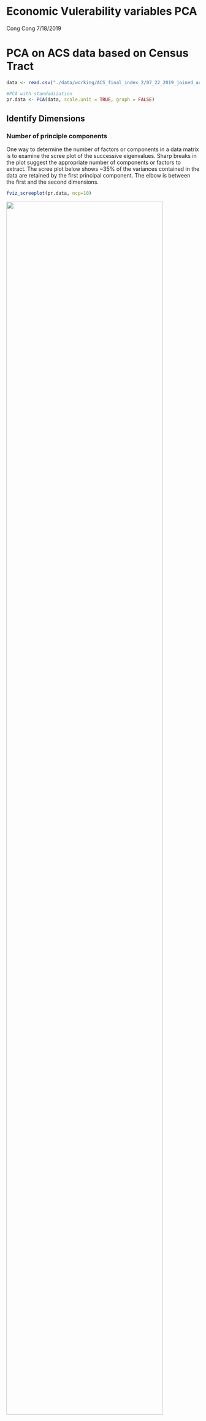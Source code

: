 Economic Vulerability variables PCA
================
Cong Cong
7/18/2019

PCA on ACS data based on Census Tract
=====================================

``` r
data <- read.csv("./data/working/ACS_final_index_2/07_22_2019_joined_acs_final.csv") %>% select (-c(Geography,X)) %>% na.omit()

#PCA with standadization
pr.data <- PCA(data, scale.unit = TRUE, graph = FALSE)
```

Identify Dimensions
-------------------

### Number of principle components

One way to determine the number of factors or components in a data matrix is to examine the scree plot of the successive eigenvalues. Sharp breaks in the plot suggest the appropriate number of components or factors to extract. The scree plot below shows ~35% of the variances contained in the data are retained by the first principal component. The elbow is between the first and the second dimensions.

``` r
fviz_screeplot(pr.data, ncp=10)
```

<img src="07-22-2019_pca_files/figure-markdown_github/unnamed-chunk-2-1.png" width="90%" />

Parallel analyis compares the scree of factors of the observed data with that of a random data matrix of the same size as the original. The parallel analysis for this dataset indicates that four components should be retained. There are two ways to tell this; (1) four of the eigenvalues in the actual data are greater than the simulated/resampled data, and (2) the dashed line for parallel analysis in the graph crosses the blue line before reaching the fifth component.

``` r
psych::fa.parallel(data,fa="pc")
```

<img src="07-22-2019_pca_files/figure-markdown_github/unnamed-chunk-3-1.png" width="90%" />

    ## Parallel analysis suggests that the number of factors =  NA  and the number of components =  4

### Variances explained by the principal components

The proportion of variances retained by the principal components can be extracted as follows. ~63% of variance is explained by the first four pricipal components.

``` r
eigenvalues <- pr.data$eig
head(eigenvalues)
```

    ##        eigenvalue percentage of variance cumulative percentage of variance
    ## comp 1   7.816081              35.527642                          35.52764
    ## comp 2   2.359962              10.727098                          46.25474
    ## comp 3   1.990373               9.047151                          55.30189
    ## comp 4   1.620546               7.366116                          62.66801
    ## comp 5   1.130101               5.136825                          67.80483
    ## comp 6   1.057150               4.805228                          72.61006

Dimension description
---------------------

### Variables correlated with the principal components

The variables can be plotted as points in the component space using their loadings (correlation between a variable and a PC) as coordinates.

``` r
pr.data$var$coord
```

    ##                          Dim.1       Dim.2        Dim.3        Dim.4
    ## age_below_18       -0.00232260  0.57253546 -0.595110621 -0.341160563
    ## age_above_65       -0.48843934  0.17174493  0.680661117 -0.223927081
    ## no_highschool       0.84764681  0.29785016  0.135669353 -0.136049021
    ## minority            0.68631245 -0.19477448 -0.358571954  0.210557656
    ## hispanic            0.86471301  0.24179380  0.051337056 -0.098038949
    ## unmarried           0.72487145 -0.34312725  0.174992809  0.295467292
    ## single_parent       0.77367265  0.20153896 -0.137938097 -0.002483437
    ## limited_english     0.82035012  0.17417486  0.063757748 -0.108101366
    ## low_income          0.89161297 -0.13266800  0.072225830  0.170755715
    ## poverty             0.79354916  0.16797443  0.138304713  0.093407517
    ## ssi                 0.39114554  0.22827479  0.178931066 -0.068423278
    ## pai                 0.38441991  0.10441755 -0.008209724 -0.189420997
    ## no_insurance        0.90449930  0.20749645 -0.006652650  0.009835153
    ## unemployed          0.33349354  0.28438025 -0.145141384  0.197735151
    ## not_enrolled        0.08707874 -0.45574714  0.674480691  0.094923509
    ## no_vehicle          0.65548168  0.09215723  0.371938899 -0.012564273
    ## long_commute       -0.12841915  0.26742314  0.006978075  0.087461131
    ## no_water           -0.34957381  0.57835474  0.252478996  0.542947263
    ## no_sewer           -0.37010193  0.60265769  0.210209797  0.478795354
    ## no_gas             -0.02059148  0.29084641  0.003128764  0.452169821
    ## year_built         -0.17549848 -0.29376682 -0.429737485  0.623475569
    ## median_house_value -0.66657795  0.48970510  0.078224219 -0.175752301
    ##                             Dim.5
    ## age_below_18        0.07607534585
    ## age_above_65        0.00003079321
    ## no_highschool      -0.01277736566
    ## minority            0.29494051267
    ## hispanic           -0.09775930714
    ## unmarried          -0.15445063215
    ## single_parent      -0.03509107218
    ## limited_english     0.06998761537
    ## low_income         -0.01175010507
    ## poverty            -0.00402424860
    ## ssi                 0.31570258373
    ## pai                 0.36697879214
    ## no_insurance       -0.00375451030
    ## unemployed         -0.45438264393
    ## not_enrolled        0.16226797472
    ## no_vehicle          0.07873073326
    ## long_commute        0.53844125987
    ## no_water            0.11247090637
    ## no_sewer            0.08044006588
    ## no_gas             -0.35229397303
    ## year_built          0.30157286545
    ## median_house_value  0.00444795089

Correlation circle projects the features/variables of the data into the space of the first two dimensions. The angle shows how the variables are related as well as their directions relative to the first two dimensions

``` r
fviz_pca_var(pr.data,
             col.var = "contrib",
             gradient.cols = c("#00AFBB", "#E7B800", "#FC4E07"),
             repel = TRUE)
```

<img src="07-22-2019_pca_files/figure-markdown_github/unnamed-chunk-6-1.png" width="90%" />

The following four variables are strongly related with Dimension 1:
- percentage of households with no health insurance coverage (no\_hicov\_pct)
- percentage of population with lower-than-median income (low\_income)
- percentage of Hispanic population (hispanic\_pct)
- percentage of population with no highschool diploma (no\_highschool) - percentage of households with limited English ability (limited\_english)

``` r
pr.desc <- dimdesc(pr.data, axes = c(1,2))
pr.desc$Dim.1
```

    ## $quanti
    ##                    correlation      p.value
    ## no_insurance         0.9044993 3.000750e-95
    ## low_income           0.8916130 1.091952e-88
    ## hispanic             0.8647130 2.504577e-77
    ## no_highschool        0.8476468 2.542203e-71
    ## limited_english      0.8203501 4.200447e-63
    ## poverty              0.7935492 2.722754e-56
    ## single_parent        0.7736726 7.345766e-52
    ## unmarried            0.7248714 1.126831e-42
    ## minority             0.6863124 1.035713e-36
    ## no_vehicle           0.6554817 1.429656e-32
    ## ssi                  0.3911455 1.030651e-10
    ## pai                  0.3844199 2.271155e-10
    ## unemployed           0.3334935 5.166460e-08
    ## long_commute        -0.1284192 4.085046e-02
    ## year_built          -0.1754985 5.031779e-03
    ## no_water            -0.3495738 1.031517e-08
    ## no_sewer            -0.3701019 1.151399e-09
    ## age_above_65        -0.4884393 1.235563e-16
    ## median_house_value  -0.6665779 5.274233e-34

The following four variables are strongly related with Dimension2:
- proportion of housing with no sewer available (no\_sewer) - proportion of housing with no water available (no\_water) - proportion of people aged &lt; 18 (age\_below\_18) - median house value weighted by number of units (median\_house\_value)
- percentage of population with no highschool diploma (no\_highschool)

``` r
pr.desc$Dim.2
```

    ## $quanti
    ##                    correlation      p.value
    ## no_sewer             0.6026577 1.669144e-26
    ## no_water             0.5783547 4.491675e-24
    ## age_below_18         0.5725355 1.601902e-23
    ## median_house_value   0.4897051 1.003980e-16
    ## no_highschool        0.2978502 1.340242e-06
    ## no_gas               0.2908464 2.419659e-06
    ## unemployed           0.2843802 4.117535e-06
    ## long_commute         0.2674231 1.560727e-05
    ## hispanic             0.2417938 9.923082e-05
    ## ssi                  0.2282748 2.437737e-04
    ## no_insurance         0.2074964 8.781154e-04
    ## single_parent        0.2015390 1.240675e-03
    ## limited_english      0.1741749 5.377482e-03
    ## age_above_65         0.1717449 6.068045e-03
    ## poverty              0.1679744 7.297438e-03
    ## low_income          -0.1326680 3.457500e-02
    ## minority            -0.1947745 1.815850e-03
    ## year_built          -0.2937668 1.894941e-06
    ## unmarried           -0.3431273 1.989594e-08
    ## not_enrolled        -0.4557471 1.974736e-14

### Contributions of variables to the principal components

The color (or the length if the vectors) on the correlation circle shows the contribution of variable to the principal components. The amount of contributions can also be extracted as follows.

``` r
pr.data$var$contrib
```

    ##                             Dim.1      Dim.2         Dim.3         Dim.4
    ## age_below_18        0.00006901761 13.8899231 17.7934787451  7.1821820319
    ## age_above_65        3.05233510004  1.2498645 23.2770181080  3.0942257841
    ## no_highschool       9.19265171201  3.7591593  0.9247598570  1.1421669939
    ## minority            6.02635469950  1.6075304  6.4597854956  2.7357779027
    ## hispanic            9.56654077389  2.4773387  0.1324120109  0.5931111048
    ## unmarried           6.72253276898  4.9889079  1.5385296387  5.3871316333
    ## single_parent       7.65817745495  1.7211277  0.9559472314  0.0003805791
    ## limited_english     8.61012462463  1.2854821  0.2042355783  0.7211093546
    ## low_income         10.17100089233  0.7458087  0.2620900556  1.7992406793
    ## poverty             8.05672630102  1.1955876  0.9610354720  0.5383967424
    ## ssi                 1.95743665343  2.2080606  1.6085588719  0.2888993209
    ## pai                 1.89070027409  0.4620001  0.0033862777  2.2140886141
    ## no_insurance       10.46712501901  1.8243846  0.0022235903  0.0059689925
    ## unemployed          1.42293742523  3.4268407  1.0583954855  2.4127177783
    ## not_enrolled        0.09701417708  8.8012219 22.8562250589  0.5560147742
    ## no_vehicle          5.49707998492  0.3598768  6.9503818306  0.0097412229
    ## long_commute        0.21099420759  3.0303517  0.0024464522  0.4720292845
    ## no_water            1.56346702661 14.1737139  3.2026978737 18.1908947093
    ## no_sewer            1.75248233136 15.3899237  2.2200940260 14.1461617674
    ## no_gas              0.00542482848  3.5844495  0.0004918255 12.6165876971
    ## year_built          0.39405573466  3.6567944  9.2783753194 23.9870944306
    ## median_house_value  5.68476899259 10.1616521  0.3074311958  1.9060786022
    ##                                Dim.5
    ## age_below_18        0.51211849260421
    ## age_above_65        0.00000008390592
    ## no_highschool       0.01444658625728
    ## minority            7.69753104883419
    ## hispanic            0.84566589752560
    ## unmarried           2.11087233485480
    ## single_parent       0.10896220006561
    ## limited_english     0.43343600076536
    ## low_income          0.01221704259271
    ## poverty             0.00143301980243
    ## ssi                 8.81939634174648
    ## pai                11.91693365655329
    ## no_insurance        0.00124735246300
    ## unemployed         18.26947452890549
    ## not_enrolled        2.32995867995736
    ## no_vehicle          0.54849311479335
    ## long_commute       25.65424578482087
    ## no_water            1.11934245888315
    ## no_sewer            0.57256846236435
    ## no_gas             10.98229270611206
    ## year_built          8.04761354318369
    ## median_house_value  0.00175066300888

If the contribution of the variables were uniform, the expected value would be 1/length(variables) = 1/22 = 4.5%.The red dashed line on the graph below indicates the expected average contribution. A variable with a contribution larger than this cutoff could be considered as important in contributing to the component.

``` r
fviz_pca_contrib(pr.data, choice = "var", axes = 1)
```

    ## Warning in fviz_pca_contrib(pr.data, choice = "var", axes = 1): The
    ## function fviz_pca_contrib() is deprecated. Please use the function
    ## fviz_contrib() which can handle outputs of PCA, CA and MCA functions.

<img src="07-22-2019_pca_files/figure-markdown_github/unnamed-chunk-10-1.png" width="90%" />

``` r
fviz_pca_contrib(pr.data, choice = "var", axes = 2)
```

    ## Warning in fviz_pca_contrib(pr.data, choice = "var", axes = 2): The
    ## function fviz_pca_contrib() is deprecated. Please use the function
    ## fviz_contrib() which can handle outputs of PCA, CA and MCA functions.

<img src="07-22-2019_pca_files/figure-markdown_github/unnamed-chunk-10-2.png" width="90%" />

Conclusions
-----------

There are four principal components in the dataset of ACS variables on census tract. These components explains ~63% of the total variance. The first component is best represented by economic and social status of the population including health insurance coverage, income, Hispanic population, limited English ability. The second component is best represented by housing conditions including water and sewer availability and median house value.

PCA on ACS data based on High School District
=============================================

PCA on ACS data based on Supervisor District
============================================
